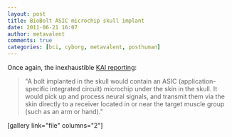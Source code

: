 ```yaml
---
layout: post
title: BioBolt ASIC microchip skull implant
date: 2011-06-21 16:07
author: metavalent
comments: true
categories: [bci, cyborg, metavalent, posthuman]
---
```

Once again, the inexhaustible <a href="https://www.kurzweilai.net/new-brain-computer-interface-mobilizes-patients-opens-up-new-mind-control-scenarios">KAI reporting</a>:<blockquote>"A bolt implanted in the skull would contain an ASIC (application-specific integrated circuit) microchip under the skin in the skull. It would pick up and process neural signals, and transmit them via the skin directly to a receiver located in or near the target muscle group (such as an arm or hand)."</blockquote>[gallery link="file" columns="2"]



